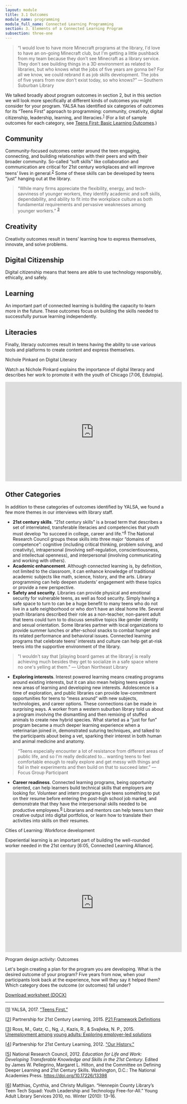 ```yaml
---
layout: module
title: 3.1 Outcomes
module_name: programming
module_full_name: Connected Learning Programming
section: 3. Elements of a Connected Learning Program
subsection: three-one
---
```


> “I would love to have more Minecraft programs at the library, I'd love to have an on-going Minecraft club, but I'm getting a little pushback from my team because they don't see Minecraft as a library service. They don't see building things in a 3D environment as related to libraries, but who knows what the jobs of five years are gonna be? For all we know, we could rebrand it as job skills development. The jobs of five years from now don't exist today, so who knows?” — Southern Suburban Library 

We talked broadly about program outcomes in section 2, but in this section we will look more specifically at different kinds of outcomes you might consider for your program. YALSA has identified six categories of outcomes for its “Teens First” approach to programming: community, creativity, digital citizenship, leadership, learning, and literacies.<sup><a name="1A" href="#1">1</a></sup> (For a list of sample outcomes for each category, see [Teens First: Basic Learning Outcomes](http://www.ala.org/yalsa/sites/ala.org.yalsa/files/content/Teens%20First_%20Basic%20Learning%20Outcomes%20Guide.pdf).) 

## Community

Community-focused outcomes center around the teen engaging, connecting, and building relationships with their peers and with their broader community.  So-called “soft skills” like collaboration and communication are critical for 21st century workplaces and will improve teens’ lives in general.<sup><a name="2A" href="#2">2</a></sup> Some of these skills can be developed by teens “just” hanging out at the library. 

> “While many firms appreciate the flexibility, energy, and tech-savviness of younger workers, they identify academic and soft skills, dependability, and ability to fit into the workplace culture as both fundamental requirements and pervasive weaknesses among younger workers.” <sup><a name="3A" href="#3">3</a></sup>

## Creativity

Creativity outcomes result in teens’ learning how to express themselves, innovate, and solve problems. 

## Digital Citizenship

Digital citizenship means that teens are able to use technology responsibly, ethically, and safely. 

## Learning
An important part of connected learning is building the capacity to learn more in the future. These outcomes focus on building the skills needed to successfully pursue learning independently. 

## Literacies
Finally, literacy outcomes result in teens having the ability to use various tools and platforms to create content and express themselves.


<div class="case_study_box">
	<p class="box-title">Nichole Pinkard on Digital Literacy </p>

 <p>Watch as Nichole Pinkard explains the importance of digital literacy and describes her work to promote it with the youth of Chicago [7:06, Edutopia].</p>

 <iframe width="560" height="315" src="https://www.youtube.com/embed/Aya43MnWTxQ" frameborder="0" allow="autoplay; encrypted-media" allowfullscreen></iframe>
</div>

## Other Categories

In addition to these categories of outcomes identified by YALSA, we found a few more themes in our interviews with library staff. 

- **21st century skills**. “21st century skills” is a broad term that describes a set of interrelated, transferable literacies and competencies that youth must develop “to succeed in college, career and life.”<sup><a name="4A" href="#4">4</a></sup> The National Research Council groups these skills into three major “domains of competence”: cognitive (including critical thinking, problem solving, and creativity), intrapersonal (involving self-regulation, conscientiousness, and intellectual openness), and interpersonal (involving communicating and working with others). 
- **Academic enhancement**. Although connected learning is, by definition, not limited to the classroom, it can enhance knowledge of traditional academic subjects like math, science, history, and the arts. Library programming can help deepen students’ engagement with these topics or provide a new perspective. 
- **Safety and security**. Libraries can provide physical and emotional security for vulnerable teens, as well as food security. Simply having a safe space to turn to can be a huge benefit to many teens who do not live in a safe neighborhood or who don’t have an ideal home life. Several youth librarians described their role as a non-teacher, non-parent adult that teens could turn to to discuss sensitive topics like gender identity and sexual orientation. Some libraries partner with local organizations to provide summer lunches or after-school snacks to combat hunger and its related performance and behavioral issues. Connected learning programs that celebrate teens’ interests and culture can help get at-risk teens into the supportive environment of the library.

> "I wouldn't say that [playing board games at the library] is really achieving much besides they get to socialize in a safe space where no one's yelling at them.” — Urban Northeast Library

- **Exploring interests**. Interest powered learning means creating programs around existing interests, but it can also mean helping teens explore new areas of learning and developing new interests. Adolescence is a time of exploration, and public libraries can provide low-commitment opportunities for teens to “mess around” with new subjects, technologies, and career options. These connections can be made in surprising ways. A worker from a western suburban library told us about a program involving the dismantling and then remixing of stuffed animals to create new hybrid species. What started as a “just for fun” program became a much deeper learning experience when a veterinarian joined in, demonstrated suturing techniques, and talked to the participants about being a vet, sparking their interest in both human and animal medicine and anatomy. 

> “Teens especially encounter a lot of resistance from different areas of public life, and so I'm really dedicated to… wanting teens to feel comfortable enough to really explore and get messy with things and fail in their experiments and then build on that to succeed later.” — Focus Group Participant

- **Career readiness**. Connected learning programs, being opportunity oriented, can help learners build technical skills that employers are looking for. Volunteer and intern programs give teens something to put on their resume before entering the post-high school job market, and demonstrate that they have the interpersonal skills needed to be productive employees.<sup><a name="6A" href="#6">6</a></sup> Librarians and mentors can help teens turn their creative output into digital portfolios, or learn how to translate their activities into skills on their resumes. 


<div class=“case_study_box”>
    <p class=“box-title”>Cities of Learning: Workforce development</p>
    <p>Experiential learning is an important part of building the well-rounded worker needed in the 21st century [6:05, Connected Learning Alliance].</p>
	<iframe width="560" height="315" src="https://www.youtube.com/embed/yLIm2bKpUDI" frameborder="0" allow="autoplay; encrypted-media" allowfullscreen></iframe>
</div>



<div class=“reflection”>
    <p class=“box-title”>Program design activity: Outcomes</p>
    <p>Let's begin creating a plan for the program you are developing. What is the desired outcome of your program? Five years from now, when your participants look back at the experience, how will they say it helped them? Which category does the outcome (or outcomes) fall under?</p>
    <p><a href="docs/program_design_activity.docx">Download worksheet (DOCX)</a></p>
</div>


-----
[<a name="1" href="#1A">1</a>] YALSA, 2017. ["Teens First.”](http://www.ala.org/yalsa/teens-first) 

[<a name="2" href="#2A">2</a>] Partnership for 21st Century Learning, 2015. [P21 Framework Definitions](http://www.p21.org/storage/documents/docs/P21_Framework_Definitions_New_Logo_2015.pdf)

[<a name="3" href="#3A">3</a>] Ross, M., Gatz, C., Ng, J., Kazis, R., & Svajleka, N. P., 2015. [Unemployment among young adults: Exploring employer-led solutions](https://www.brookings.edu/research/unemployment-among-young-adults-exploring-employer-led-solutions/)

[<a name="4" href="#4A">4</a>] Partnership for 21st Century Learning, 2012. ["Our History."](http://www.p21.org/about-us/our-history)

[<a name="5" href="#5A">5</a>] National Research Council, 2012. _Education for Life and Work: Developing Transferable Knowledge and Skills in the 21st Century_. Edited by James W. Pellegrino, Margaret L. Hilton, and the Committee on Defining Deeper Learning and 21st Century Skills. Washington, D.C.: The National Academies Press. https://doi.org/10.17226/13398

[<a name="6" href="#6A">6</a>] Matthias, Cynthia, and Christy Mulligan. “Hennepin County Library’s Teen Tech Squad: Youth Leadership and Technology Free-for-All.” Young Adult Library Services 2010, no. Winter (2010): 13–16.
